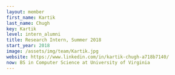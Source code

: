 ```yaml
---
layout: member
first_name: Kartik
last_name: Chugh
key: Kartik
level: intern_alumni
title: Research Intern, Summer 2018
start_year: 2018
image: /assets/img/team/Kartik.jpg
website: https://www.linkedin.com/in/kartik-chugh-a718b7140/
now: BS in Computer Science at University of Virginia
---
```


